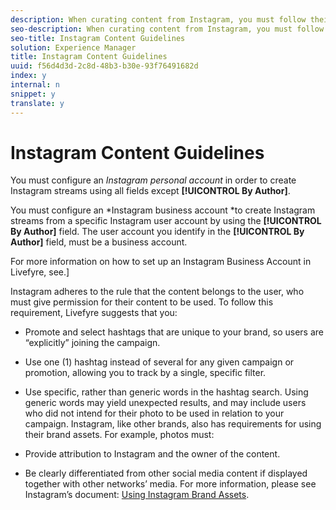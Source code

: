 ```yaml
---
description: When curating content from Instagram, you must follow their guidelines and best practices.
seo-description: When curating content from Instagram, you must follow their guidelines and best practices.
seo-title: Instagram Content Guidelines
solution: Experience Manager
title: Instagram Content Guidelines
uuid: f56d4d3d-2c8d-48b3-b30e-93f76491682d
index: y
internal: n
snippet: y
translate: y
---
```


# Instagram Content Guidelines

You must configure an *Instagram personal account* in order to create Instagram streams using all fields except **[!UICONTROL  By Author]**.

You must configure an *Instagram business account *to create Instagram streams from a specific Instagram user account by using the **[!UICONTROL  By Author]** field. The user account you identify in the **[!UICONTROL  By Author]** field, must be a business account.

For more information on how to set up an Instagram Business Account in Livefyre, see[](t_configure_social_accout_instagram/c_about_instagram_accounts.md#c_about_instagram_accounts).]

Instagram adheres to the rule that the content belongs to the user, who must give permission for their content to be used. To follow this requirement, Livefyre suggests that you:

* Promote and select hashtags that are unique to your brand, so users are “explicitly” joining the campaign.
* Use one (1) hashtag instead of several for any given campaign or promotion, allowing you to track by a single, specific filter.
* Use specific, rather than generic words in the hashtag search. Using generic words may yield unexpected results, and may include users who did not intend for their photo to be used in relation to your campaign.
Instagram, like other brands, also has requirements for using their brand assets. For example, photos must:

* Provide attribution to Instagram and the owner of the content.
* Be clearly differentiated from other social media content if displayed together with other networks’ media.
For more information, please see Instagram’s document: [ Using Instagram Brand Assets](http://help.instagram.com/304689166306603).
